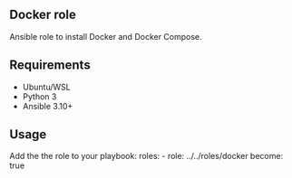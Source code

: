 ## Docker role

Ansible role to install Docker and Docker Compose.

## Requirements

- Ubuntu/WSL
- Python 3
- Ansible 3.10+

## Usage

Add the the role to your playbook:
  roles:
    - role: ../../roles/docker
      become: true